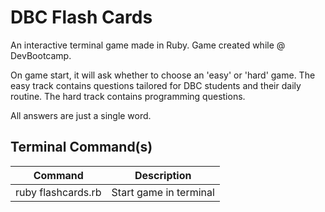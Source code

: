 # DBC Flash Cards

An interactive terminal game made in Ruby. Game created while @ DevBootcamp.

On game start, it will ask whether to choose an 'easy' or 'hard' game. The easy track contains questions tailored for DBC students and their daily routine. The hard track contains programming questions.

All answers are just a single word.

Terminal Command(s)
------------

| Command | Description |
|---------|-------------|
| ruby flashcards.rb |Start game in terminal|
